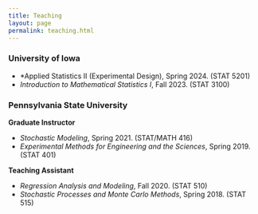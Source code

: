 ```yaml
---
title: Teaching
layout: page
permalink: teaching.html
---
```


### University of Iowa

- *Applied Statistics II (Experimental Design), Spring 2024. (STAT 5201)
- *Introduction to Mathematical Statistics I*, Fall 2023. (STAT 3100)

### Pennsylvania State University

**Graduate Instructor**

- *Stochastic Modeling*, Spring 2021. (STAT/MATH 416)
- *Experimental Methods for Engineering and the Sciences*, Spring 2019. (STAT 401)

**Teaching Assistant**
- *Regression Analysis and Modeling*, Fall 2020. (STAT 510)
- *Stochastic Processes and Monte Carlo Methods*, Spring 2018. (STAT 515)